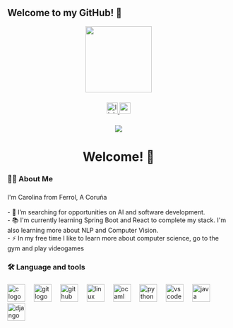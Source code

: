 ## Welcome to my GitHub! 👋

<div align="center">
  <img height="150" src="https://media4.giphy.com/media/v1.Y2lkPTc5MGI3NjExejkxeGZtNmg2dWFmcDBxaTJnbGl1eGlmcnNmcml2OXB3MnlnZmt1ZiZlcD12MV9pbnRlcm5hbF9naWZfYnlfaWQmY3Q9Zw/okFG5aJWqRGMYXoKTD/giphy.gif"  />
</div>

###

<div align="center">
  <a href="www.linkedin.com/in/carolina-rey-lópez" target="_blank">
    <img src="https://img.shields.io/static/v1?message=LinkedIn&logo=linkedin&label=&color=0077B5&logoColor=white&labelColor=&style=for-the-badge" height="25" alt="linkedin logo"  />
  </a>
  <a href="carolinareylopez2003@gmail.com" target="_blank">
    <img src="https://img.shields.io/static/v1?message=Gmail&logo=gmail&label=&color=D14836&logoColor=white&labelColor=&style=for-the-badge" height="25" alt="gmail logo"  />
  </a>
</div>

###

<div align="center">
  <img src="https://visitor-badge.laobi.icu/badge?page_id=CarolinaRey03.CarolinaRey03&"  />
</div>

###

<h1 align="center">Welcome! 👋</h1>

###

<h3 align="left">👩‍💻  About Me</h3>

###

<p align="left">I'm Carolina from Ferrol, A Coruña<br><br>- 🔭 I’m searching for opportunities on AI and software development.<br>- 📚 I'm currently learning Spring Boot and React to complete my stack. I'm also learning more about NLP and Computer Vision.<br>- ⚡ In my free time I like to learn more about computer science, go to the gym and play videogames</p>

###

<h3 align="left">🛠 Language and tools</h3>

###

<div align="left">
  <img src="https://cdn.jsdelivr.net/gh/devicons/devicon/icons/c/c-original.svg" height="40" alt="c logo"  />
  <img width="12" />
  <img src="https://cdn.jsdelivr.net/gh/devicons/devicon/icons/git/git-original.svg" height="40" alt="git logo"  />
  <img width="12" />
  <img src="https://skillicons.dev/icons?i=github" height="40" alt="github logo"  />
  <img width="12" />
  <img src="https://cdn.jsdelivr.net/gh/devicons/devicon/icons/linux/linux-original.svg" height="40" alt="linux logo"  />
  <img width="12" />
  <img src="https://cdn.jsdelivr.net/gh/devicons/devicon/icons/ocaml/ocaml-original.svg" height="40" alt="ocaml logo"  />
  <img width="12" />
  <img src="https://cdn.jsdelivr.net/gh/devicons/devicon/icons/python/python-original.svg" height="40" alt="python logo"  />
  <img width="12" />
  <img src="https://cdn.jsdelivr.net/gh/devicons/devicon/icons/vscode/vscode-original.svg" height="40" alt="vscode logo"  />
  <img width="12" />
  <img src="https://cdn.jsdelivr.net/gh/devicons/devicon/icons/java/java-original.svg" height="40" alt="java logo"  />
  <img width="12" />
  <img src="https://cdn.jsdelivr.net/gh/devicons/devicon/icons/django/django-plain.svg" height="40" alt="django logo"  />
</div>
